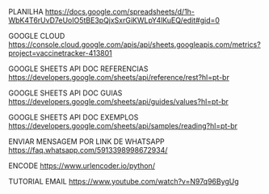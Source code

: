 PLANILHA
https://docs.google.com/spreadsheets/d/1h-WbK4T6rUvD7eUoIO5tBE3pQjxSxrGiKWLpY4lKuEQ/edit#gid=0

GOOGLE CLOUD
https://console.cloud.google.com/apis/api/sheets.googleapis.com/metrics?project=vaccinetracker-413801

GOOGLE SHEETS API DOC REFERENCIAS
https://developers.google.com/sheets/api/reference/rest?hl=pt-br

GOOGLE SHEETS API DOC GUIAS
https://developers.google.com/sheets/api/guides/values?hl=pt-br

GOOGLE SHEETS API DOC EXEMPLOS
https://developers.google.com/sheets/api/samples/reading?hl=pt-br

ENVIAR MENSAGEM POR LINK DE WHATSAPP
https://faq.whatsapp.com/5913398998672934/

ENCODE
https://www.urlencoder.io/python/

TUTORIAL EMAIL
https://www.youtube.com/watch?v=N97q96BygUg